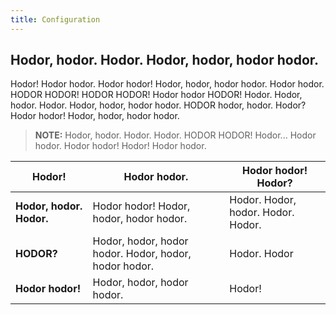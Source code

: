 ```yaml
---
title: Configuration
---
```


## Hodor, hodor. Hodor. Hodor, hodor, hodor hodor. 

Hodor! Hodor hodor. Hodor hodor! Hodor, hodor, hodor hodor. Hodor hodor. HODOR HODOR! HODOR HODOR! Hodor hodor HODOR! Hodor. Hodor, hodor. Hodor. Hodor, hodor, hodor hodor. HODOR hodor, hodor. Hodor? Hodor hodor! Hodor, hodor, hodor hodor.

>**NOTE:** Hodor, hodor. Hodor. Hodor. HODOR HODOR! Hodor... Hodor hodor. Hodor hodor! Hodor! Hodor hodor.

| Hodor! | Hodor hodor. | Hodor hodor! Hodor? |
|--------|--------------|---------------------|
| **Hodor, hodor. Hodor.** | Hodor hodor! Hodor, hodor, hodor hodor. | Hodor. Hodor, hodor. Hodor. Hodor. |
| **HODOR?** | Hodor, hodor, hodor hodor. Hodor, hodor, hodor hodor. | Hodor.  Hodor |
| **Hodor hodor!** | Hodor, hodor, hodor hodor. | Hodor! |
